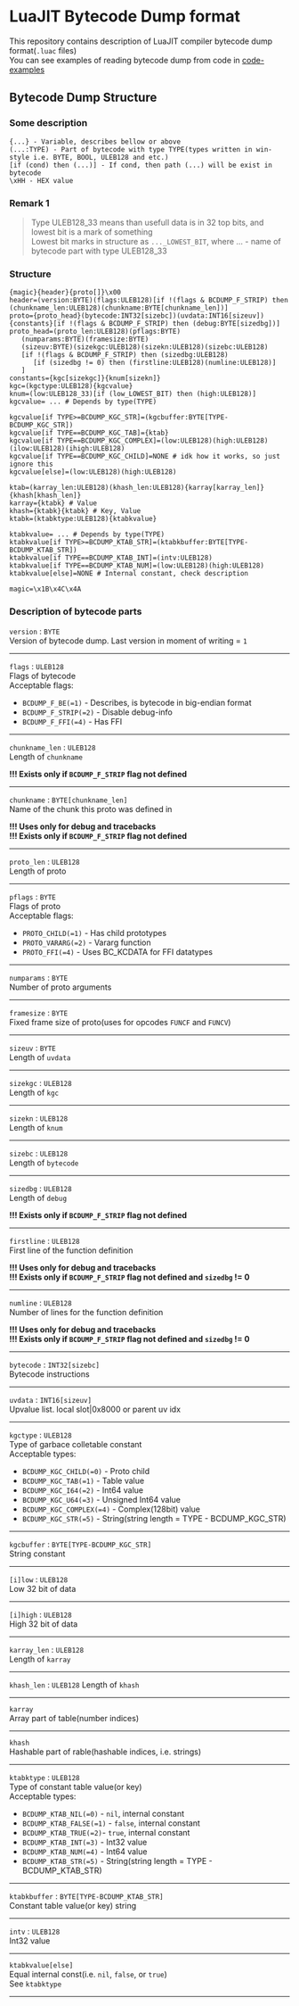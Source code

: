 # LuaJIT Bytecode Dump format
This repository contains description of LuaJIT compiler bytecode dump format(`.luac` files)  
You can see examples of reading bytecode dump from code in [code-examples](https://github.com/RedHolms/LuaJIT-BytecodeDumpFormat/tree/main/code-examples)

## Bytecode Dump Structure  

### Some description  
`{...} - Variable, describes bellow or above`  
`(...:TYPE) - Part of bytecode with type TYPE(types written in win-style i.e. BYTE, BOOL, ULEB128 and etc.)`  
`[if (cond) then (...)] - If cond, then path (...) will be exist in bytecode`  
`\xHH - HEX value`  

### Remark 1
> Type ULEB128_33 means than usefull data is in 32 top bits, and lowest bit is a mark of something  
> Lowest bit marks in structure as `..._LOWEST_BIT`, where ... - name of bytecode part with type ULEB128_33


### Structure
```
{magic}{header}{proto[]}\x00
header=(version:BYTE)(flags:ULEB128)[if !(flags & BCDUMP_F_STRIP) then (chunkname_len:ULEB128)(chunkname:BYTE[chunkname_len])]
proto={proto_head}(bytecode:INT32[sizebc])(uvdata:INT16[sizeuv]){constants}[if !(flags & BCDUMP_F_STRIP) then (debug:BYTE[sizedbg])]
proto_head=(proto_len:ULEB128)(pflags:BYTE)
   (numparams:BYTE)(framesize:BYTE)
   (sizeuv:BYTE)(sizekgc:ULEB128)(sizekn:ULEB128)(sizebc:ULEB128)
   [if !(flags & BCDUMP_F_STRIP) then (sizedbg:ULEB128)
      [if (sizedbg != 0) then (firstline:ULEB128)(numline:ULEB128)]
   ]
constants={kgc[sizekgc]}{knum[sizekn]}
kgc=(kgctype:ULEB128){kgcvalue}
knum=(low:ULEB128_33)[if (low_LOWEST_BIT) then (high:ULEB128)]
kgcvalue= ... # Depends by type(TYPE)

kgcvalue[if TYPE>=BCDUMP_KGC_STR]=(kgcbuffer:BYTE[TYPE-BCDUMP_KGC_STR])
kgcvalue[if TYPE==BCDUMP_KGC_TAB]={ktab}
kgcvalue[if TYPE==BCDUMP_KGC_COMPLEX]=(low:ULEB128)(high:ULEB128)(ilow:ULEB128)(ihigh:ULEB128)
kgcvalue[if TYPE==BCDUMP_KGC_CHILD]=NONE # idk how it works, so just ignore this
kgcvalue[else]=(low:ULEB128)(high:ULEB128)

ktab=(karray_len:ULEB128)(khash_len:ULEB128){karray[karray_len]}{khash[khash_len]}
karray={ktabk} # Value
khash={ktabk}{ktabk} # Key, Value
ktabk=(ktabktype:ULEB128){ktabkvalue}

ktabkvalue= ... # Depends by type(TYPE)
ktabkvalue[if TYPE>=BCDUMP_KTAB_STR]=(ktabkbuffer:BYTE[TYPE-BCDUMP_KTAB_STR])
ktabkvalue[if TYPE==BCDUMP_KTAB_INT]=(intv:ULEB128)
ktabkvalue[if TYPE==BCDUMP_KTAB_NUM]=(low:ULEB128)(high:ULEB128)
ktabkvalue[else]=NONE # Internal constant, check description

magic=\x1B\x4C\x4A
```

### Description of bytecode parts
`version` : `BYTE`  
Version of bytecode dump. Last version in moment of writing = `1`  

-----------------------------------------------------------------

`flags` : `ULEB128`  
Flags of bytecode  
Acceptable flags:  
   - `BCDUMP_F_BE(=1)` - Describes, is bytecode in big-endian format  
   - `BCDUMP_F_STRIP(=2)` - Disable debug-info  
   - `BCDUMP_F_FFI(=4)` - Has FFI

-----------------------------------------------------------------

`chunkname_len` : `ULEB128`  
Length of `chunkname`  
  
**!!! Exists only if `BCDUMP_F_STRIP` flag not defined**

-----------------------------------------------------------------

`chunkname` : `BYTE[chunkname_len]`  
Name of the chunk this proto was defined in
  
**!!! Uses only for debug and tracebacks**  
**!!! Exists only if `BCDUMP_F_STRIP` flag not defined**

-----------------------------------------------------------------

`proto_len` : `ULEB128`  
Length of proto

-----------------------------------------------------------------

`pflags` : `BYTE`  
Flags of proto  
Acceptable flags:  
   - `PROTO_CHILD(=1)` - Has child prototypes
   - `PROTO_VARARG(=2)` - Vararg function
   - `PROTO_FFI(=4)` - Uses BC_KCDATA for FFI datatypes

-----------------------------------------------------------------

`numparams` : `BYTE`  
Number of proto arguments

-----------------------------------------------------------------

`framesize` : `BYTE`  
Fixed frame size of proto(uses for opcodes `FUNCF` and `FUNCV`)

-----------------------------------------------------------------

`sizeuv` : `BYTE`  
Length of `uvdata`

-----------------------------------------------------------------

`sizekgc` : `ULEB128`  
Length of `kgc`

-----------------------------------------------------------------

`sizekn` : `ULEB128`  
Length of `knum`

-----------------------------------------------------------------

`sizebc` : `ULEB128`  
Length of `bytecode`

-----------------------------------------------------------------

`sizedbg` : `ULEB128`  
Length of `debug`  
  
**!!! Exists only if `BCDUMP_F_STRIP` flag not defined**

-----------------------------------------------------------------

`firstline` : `ULEB128`  
First line of the function definition  
  
**!!! Uses only for debug and tracebacks**  
**!!! Exists only if `BCDUMP_F_STRIP` flag not defined and `sizedbg` != 0**

-----------------------------------------------------------------

`numline` : `ULEB128`  
Number of lines for the function definition  
  
**!!! Uses only for debug and tracebacks**  
**!!! Exists only if `BCDUMP_F_STRIP` flag not defined and `sizedbg` != 0**

-----------------------------------------------------------------

`bytecode` : `INT32[sizebc]`  
Bytecode instructions

-----------------------------------------------------------------

`uvdata` : `INT16[sizeuv]`  
Upvalue list. local slot|0x8000 or parent uv idx

-----------------------------------------------------------------

`kgctype` : `ULEB128`  
Type of garbace colletable constant  
Acceptable types:
   - `BCDUMP_KGC_CHILD(=0)` - Proto child
   - `BCDUMP_KGC_TAB(=1)` - Table value
   - `BCDUMP_KGC_I64(=2)` - Int64 value
   - `BCDUMP_KGC_U64(=3)` - Unsigned Int64 value
   - `BCDUMP_KGC_COMPLEX(=4)` - Complex(128bit) value
   - `BCDUMP_KGC_STR(=5)` - String(string length = TYPE - BCDUMP_KGC_STR)

-----------------------------------------------------------------

`kgcbuffer` : `BYTE[TYPE-BCDUMP_KGC_STR]`  
String constant

-----------------------------------------------------------------

`[i]low` : `ULEB128`  
Low 32 bit of data

-----------------------------------------------------------------

`[i]high` : `ULEB128`  
High 32 bit of data  

-----------------------------------------------------------------

`karray_len` : `ULEB128`  
Length of `karray`

-----------------------------------------------------------------

`khash_len` : `ULEB128`
Length of `khash`

-----------------------------------------------------------------

`karray`  
Array part of table(number indices)

-----------------------------------------------------------------

`khash`  
Hashable part of rable(hashable indices, i.e. strings)

-----------------------------------------------------------------

`ktabktype` : `ULEB128`  
Type of constant table value(or key)  
Acceptable types:
   - `BCDUMP_KTAB_NIL(=0)` - `nil`, internal constant
   - `BCDUMP_KTAB_FALSE(=1)` - `false`, internal constant
   - `BCDUMP_KTAB_TRUE(=2)`- `true`, internal constant
   - `BCDUMP_KTAB_INT(=3)` - Int32 value
   - `BCDUMP_KTAB_NUM(=4)` - Int64 value
   - `BCDUMP_KTAB_STR(=5)` - String(string length = TYPE - BCDUMP_KTAB_STR)

-----------------------------------------------------------------

`ktabkbuffer` : `BYTE[TYPE-BCDUMP_KTAB_STR]`  
Constant table value(or key) string

-----------------------------------------------------------------

`intv` : `ULEB128`  
Int32 value

-----------------------------------------------------------------

`ktabkvalue[else]`  
Equal internal const(i.e. `nil`, `false`, or `true`)  
See `ktabktype`

-----------------------------------------------------------------
